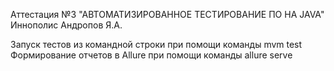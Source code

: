 Аттестация №3 "АВТОМАТИЗИРОВАННОЕ ТЕСТИРОВАНИЕ ПО НА JAVA" 
Иннополис
Андропов Я.А.

Запуск тестов из командной строки при помощи команды mvm test
Формирование отчетов в Allure при помощи команды allure serve
